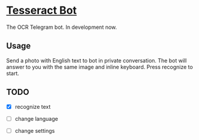 # [Tesseract Bot](https://github.com/Piterden/tesseract-bot)

The OCR Telegram bot. In development now.

## Usage

Send a photo with English text to bot in private conversation. The bot will answer to you with the same image and inline keyboard. Press recognize to start.

## TODO

- [x] recognize text
- [ ] change language
- [ ] change settings

